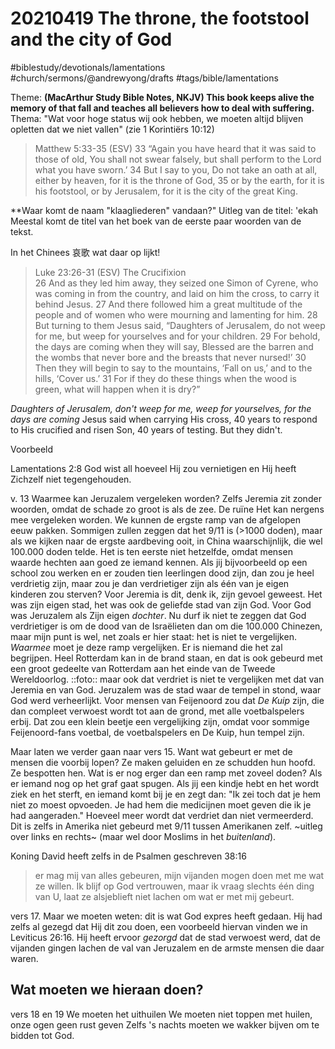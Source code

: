 # 20210419 The throne, the footstool and the city of God
#biblestudy/devotionals/lamentations
#church/sermons/@andrewyong/drafts
#tags/bible/lamentations


Theme: **(MacArthur Study Bible Notes, NKJV) This book keeps alive the memory of that fall and teaches all believers how to deal with suffering.**
Thema: "Wat voor hoge status wij ook hebben, we moeten altijd blijven opletten dat we niet vallen" (zie 1 Korintiërs 10:12)

> Matthew 5:33-35 (ESV) 33 “Again you have heard that it was said to those of old, You shall not swear falsely, but shall perform to the Lord what you have sworn.’ 34 But I say to you, Do not take an oath at all, either by heaven, for it is the throne of God, 35 or by the earth, for it is his footstool, or by Jerusalem, for it is the city of the great King.  

**Waar komt de naam "klaagliederen" vandaan?"
Uitleg van de titel: 'ekah
Meestal komt de titel van het boek van de eerste paar woorden van de tekst. 

In het Chinees 哀歌 wat daar op lijkt! 

> Luke 23:26-31 (ESV) The Crucifixion  
> 26 And as they led him away, they seized one Simon of Cyrene, who was coming in from the country, and laid on him the cross, to carry it behind Jesus. 27 And there followed him a great multitude of the people and of women who were mourning and lamenting for him. 28 But turning to them Jesus said, “Daughters of Jerusalem, do not weep for me, but weep for yourselves and for your children. 29 For behold, the days are coming when they will say, Blessed are the barren and the wombs that never bore and the breasts that never nursed!’ 30 Then they will begin to say to the mountains, ‘Fall on us,’ and to the hills, ‘Cover us.’ 31 For if they do these things when the wood is green, what will happen when it is dry?”  

*Daughters of Jerusalem, don't weep for me, weep for yourselves, for the days are coming*
Jesus said when carrying His cross, 
40 years to respond to His crucified and risen Son, 40 years of testing. But they didn't. 



Voorbeeld

Lamentations 2:8
God wist all hoeveel Hij zou vernietigen en Hij heeft Zichzelf niet tegengehouden. 

v. 13
Waarmee kan Jeruzalem vergeleken worden? Zelfs Jeremia zit zonder woorden, omdat de schade zo groot is als de zee. De ruïne
Het kan nergens mee vergeleken worden. We kunnen de ergste ramp van de afgelopen eeuw pakken. Sommigen zullen zeggen dat het 9/11 is (>1000 doden), maar als we kijken naar de ergste aardbeving ooit, in China waarschijnlijk, die wel 100.000 doden telde. Het is ten eerste niet hetzelfde, omdat mensen waarde hechten aan goed ze iemand kennen. Als jij bijvoorbeeld op een school zou werken en er zouden tien leerlingen dood zijn, dan zou je heel verdrietig zijn, maar zou je dan verdrietiger zijn als één van je eigen kinderen zou sterven? 
Voor Jeremia is dit, denk ik, zijn gevoel geweest. Het was zijn eigen stad, het was ook de geliefde stad van zijn God. Voor God was Jeruzalem als Zijn eigen *dochter*. Nu durf ik niet te zeggen dat God verdrietiger is om de dood van de Israëlieten dan om die 100.000 Chinezen, maar mijn punt is wel, net zoals er hier staat: het is niet te vergelijken. *Waarmee* moet je deze ramp vergelijken. Er is niemand die het zal begrijpen. 
Heel Rotterdam kan in de brand staan, en dat is ook gebeurd met een groot gedeelte van Rotterdam aan het einde van de Tweede Wereldoorlog. ::foto:: maar ook dat verdriet is niet te vergelijken met dat van Jeremia en van God. 
Jeruzalem was de stad waar de tempel in stond, waar God werd verheerlijkt. Voor mensen van Feijenoord zou dat *De Kuip* zijn, die dan compleet verwoest wordt tot aan de grond, met alle voetbalspelers erbij. Dat zou een klein beetje een vergelijking zijn, omdat voor sommige Feijenoord-fans voetbal, de voetbalspelers en De Kuip, hun tempel zijn.

Maar laten we verder gaan naar vers 15. Want wat gebeurt er met de mensen die voorbij lopen? Ze maken geluiden en ze schudden hun hoofd. Ze bespotten hen. Wat is er nog erger dan een ramp met zoveel doden? Als er iemand nog op het graf gaat spugen. 
Als jij een kindje hebt en het wordt ziek en het sterft, en iemand komt bij je en zegt dan: "Ik zei toch dat je hem niet zo moest opvoeden. Je had hem die medicijnen moet geven die ik je had aangeraden." Hoeveel meer wordt dat verdriet dan niet vermeerderd. 
Dit is zelfs in Amerika niet gebeurd met 9/11 tussen Amerikanen zelf. ~uitleg over links en rechts~ (maar wel door Moslims in het *buitenland*). 

Koning David heeft zelfs in de Psalmen geschreven 38:16 
> er mag mij van alles gebeuren, mijn vijanden mogen doen met me wat ze willen. Ik blijf op God vertrouwen, maar ik vraag slechts één ding van U, laat ze alsjeblieft niet lachen om wat er met mij gebeurt.  

vers 17. Maar we moeten weten: dit is wat God expres heeft gedaan. Hij had zelfs al gezegd dat Hij dit zou doen, een voorbeeld hiervan vinden we in Leviticus 26:16. 
Hij heeft ervoor *gezorgd* dat de stad verwoest werd, dat de vijanden gingen lachen de val van Jeruzalem en de armste mensen die daar waren.

 
## Wat moeten we hieraan doen? 
vers 18 en 19
We moeten het uithuilen 
We moeten niet toppen met huilen, onze ogen geen rust geven
Zelfs 's nachts moeten we wakker bijven  om te bidden tot God. 



